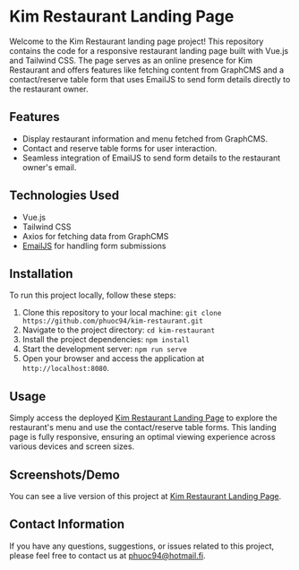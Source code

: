 # Kim Restaurant Landing Page

Welcome to the Kim Restaurant landing page project! This repository contains the code for a responsive restaurant landing page built with Vue.js and Tailwind CSS. The page serves as an online presence for Kim Restaurant and offers features like fetching content from GraphCMS and a contact/reserve table form that uses EmailJS to send form details directly to the restaurant owner.

## Features

- Display restaurant information and menu fetched from GraphCMS.
- Contact and reserve table forms for user interaction.
- Seamless integration of EmailJS to send form details to the restaurant owner's email.

## Technologies Used

- Vue.js
- Tailwind CSS
- Axios for fetching data from GraphCMS
- [EmailJS](https://www.emailjs.com/) for handling form submissions

## Installation

To run this project locally, follow these steps:

1. Clone this repository to your local machine: `git clone https://github.com/phuoc94/kim-restaurant.git`
2. Navigate to the project directory: `cd kim-restaurant`
3. Install the project dependencies: `npm install`
4. Start the development server: `npm run serve`
5. Open your browser and access the application at `http://localhost:8080`.

## Usage

Simply access the deployed [Kim Restaurant Landing Page](https://kim-restaurant.vercel.app/) to explore the restaurant's menu and use the contact/reserve table forms. This landing page is fully responsive, ensuring an optimal viewing experience across various devices and screen sizes.

## Screenshots/Demo

You can see a live version of this project at [Kim Restaurant Landing Page](https://kim-restaurant.vercel.app/).

## Contact Information

If you have any questions, suggestions, or issues related to this project, please feel free to contact us at <phuoc94@hotmail.fi>.
